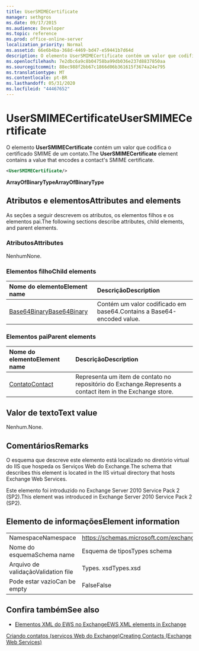 ```yaml
---
title: UserSMIMECertificate
manager: sethgros
ms.date: 09/17/2015
ms.audience: Developer
ms.topic: reference
ms.prod: office-online-server
localization_priority: Normal
ms.assetid: 66e6b4ba-368d-4469-bd47-e59441b7d64d
description: O elemento UserSMIMECertificate contém um valor que codifica o certificado SMIME de um contato.
ms.openlocfilehash: 7e2dbc6a9c8b04758ba99db036e237d8837850aa
ms.sourcegitcommit: 88ec988f2bb67c1866d06b361615f3674a24e795
ms.translationtype: MT
ms.contentlocale: pt-BR
ms.lasthandoff: 05/31/2020
ms.locfileid: "44467652"
---
```

# <a name="usersmimecertificate"></a><span data-ttu-id="864fd-103">UserSMIMECertificate</span><span class="sxs-lookup"><span data-stu-id="864fd-103">UserSMIMECertificate</span></span>

<span data-ttu-id="864fd-104">O elemento **UserSMIMECertificate** contém um valor que codifica o certificado SMIME de um contato.</span><span class="sxs-lookup"><span data-stu-id="864fd-104">The **UserSMIMECertificate** element contains a value that encodes a contact's SMIME certificate.</span></span> 
  
```XML
<UserSMIMECertificate/>
```

 <span data-ttu-id="864fd-105">**ArrayOfBinaryType**</span><span class="sxs-lookup"><span data-stu-id="864fd-105">**ArrayOfBinaryType**</span></span>
## <a name="attributes-and-elements"></a><span data-ttu-id="864fd-106">Atributos e elementos</span><span class="sxs-lookup"><span data-stu-id="864fd-106">Attributes and elements</span></span>

<span data-ttu-id="864fd-107">As seções a seguir descrevem os atributos, os elementos filhos e os elementos pai.</span><span class="sxs-lookup"><span data-stu-id="864fd-107">The following sections describe attributes, child elements, and parent elements.</span></span>
  
### <a name="attributes"></a><span data-ttu-id="864fd-108">Atributos</span><span class="sxs-lookup"><span data-stu-id="864fd-108">Attributes</span></span>

<span data-ttu-id="864fd-109">Nenhum</span><span class="sxs-lookup"><span data-stu-id="864fd-109">None.</span></span>
  
### <a name="child-elements"></a><span data-ttu-id="864fd-110">Elementos filho</span><span class="sxs-lookup"><span data-stu-id="864fd-110">Child elements</span></span>

|<span data-ttu-id="864fd-111">**Nome do elemento**</span><span class="sxs-lookup"><span data-stu-id="864fd-111">**Element name**</span></span>|<span data-ttu-id="864fd-112">**Descrição**</span><span class="sxs-lookup"><span data-stu-id="864fd-112">**Description**</span></span>|
|:-----|:-----|
|[<span data-ttu-id="864fd-113">Base64Binary</span><span class="sxs-lookup"><span data-stu-id="864fd-113">Base64Binary</span></span>](base64binary.md) <br/> |<span data-ttu-id="864fd-114">Contém um valor codificado em base64.</span><span class="sxs-lookup"><span data-stu-id="864fd-114">Contains a Base64-encoded value.</span></span>  <br/> |
   
### <a name="parent-elements"></a><span data-ttu-id="864fd-115">Elementos pai</span><span class="sxs-lookup"><span data-stu-id="864fd-115">Parent elements</span></span>

|<span data-ttu-id="864fd-116">**Nome do elemento**</span><span class="sxs-lookup"><span data-stu-id="864fd-116">**Element name**</span></span>|<span data-ttu-id="864fd-117">**Descrição**</span><span class="sxs-lookup"><span data-stu-id="864fd-117">**Description**</span></span>|
|:-----|:-----|
|[<span data-ttu-id="864fd-118">Contato</span><span class="sxs-lookup"><span data-stu-id="864fd-118">Contact</span></span>](contact.md) <br/> |<span data-ttu-id="864fd-119">Representa um item de contato no repositório do Exchange.</span><span class="sxs-lookup"><span data-stu-id="864fd-119">Represents a contact item in the Exchange store.</span></span>  <br/> |
   
## <a name="text-value"></a><span data-ttu-id="864fd-120">Valor de texto</span><span class="sxs-lookup"><span data-stu-id="864fd-120">Text value</span></span>

<span data-ttu-id="864fd-121">Nenhum.</span><span class="sxs-lookup"><span data-stu-id="864fd-121">None.</span></span>
  
## <a name="remarks"></a><span data-ttu-id="864fd-122">Comentários</span><span class="sxs-lookup"><span data-stu-id="864fd-122">Remarks</span></span>

<span data-ttu-id="864fd-123">O esquema que descreve este elemento está localizado no diretório virtual do IIS que hospeda os Serviços Web do Exchange.</span><span class="sxs-lookup"><span data-stu-id="864fd-123">The schema that describes this element is located in the IIS virtual directory that hosts Exchange Web Services.</span></span>
  
<span data-ttu-id="864fd-124">Este elemento foi introduzido no Exchange Server 2010 Service Pack 2 (SP2).</span><span class="sxs-lookup"><span data-stu-id="864fd-124">This element was introduced in Exchange Server 2010 Service Pack 2 (SP2).</span></span>
  
## <a name="element-information"></a><span data-ttu-id="864fd-125">Elemento de informações</span><span class="sxs-lookup"><span data-stu-id="864fd-125">Element information</span></span>

|||
|:-----|:-----|
|<span data-ttu-id="864fd-126">Namespace</span><span class="sxs-lookup"><span data-stu-id="864fd-126">Namespace</span></span>  <br/> |https://schemas.microsoft.com/exchange/services/2006/types  <br/> |
|<span data-ttu-id="864fd-127">Nome do esquema</span><span class="sxs-lookup"><span data-stu-id="864fd-127">Schema name</span></span>  <br/> |<span data-ttu-id="864fd-128">Esquema de tipos</span><span class="sxs-lookup"><span data-stu-id="864fd-128">Types schema</span></span>  <br/> |
|<span data-ttu-id="864fd-129">Arquivo de validação</span><span class="sxs-lookup"><span data-stu-id="864fd-129">Validation file</span></span>  <br/> |<span data-ttu-id="864fd-130">Types. xsd</span><span class="sxs-lookup"><span data-stu-id="864fd-130">Types.xsd</span></span>  <br/> |
|<span data-ttu-id="864fd-131">Pode estar vazio</span><span class="sxs-lookup"><span data-stu-id="864fd-131">Can be empty</span></span>  <br/> |<span data-ttu-id="864fd-132">False</span><span class="sxs-lookup"><span data-stu-id="864fd-132">False</span></span>  <br/> |
   
## <a name="see-also"></a><span data-ttu-id="864fd-133">Confira também</span><span class="sxs-lookup"><span data-stu-id="864fd-133">See also</span></span>



- [<span data-ttu-id="864fd-134">Elementos XML do EWS no Exchange</span><span class="sxs-lookup"><span data-stu-id="864fd-134">EWS XML elements in Exchange</span></span>](ews-xml-elements-in-exchange.md)


[<span data-ttu-id="864fd-135">Criando contatos (serviços Web do Exchange)</span><span class="sxs-lookup"><span data-stu-id="864fd-135">Creating Contacts (Exchange Web Services)</span></span>](https://msdn.microsoft.com/library/4845917e-70d1-481c-bbd7-011ec6571789%28Office.15%29.aspx)

